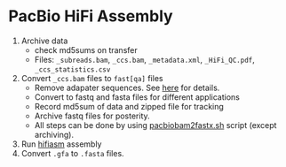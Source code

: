 # PacBio HiFi Assembly

1. Archive data
    - check md5sums on transfer
    - Files: `_subreads.bam`, `_ccs.bam`, `_metadata.xml`, `_HiFi_QC.pdf`, `_ccs_statistics.csv` 
2. Convert `_ccs.bam` files to `fast[qa]` files
    - Remove adapater sequences. See [here](https://doi.org/10.1186/s12864-022-08375-1) for details.
    - Convert to fastq and fasta files for different applications
    - Record md5sum of data and zipped file for tracking
    - Archive fastq files for posterity.
    - All steps can be done by using [pacbiobam2fastx.sh](https://github.com/kango2/pogo/blob/main/hifiasm/pacbiobam2fastx.sh) script (except archiving).
3. Run [hifiasm](https://github.com/chhylp123/hifiasm) assembly
4. Convert `.gfa` to `.fasta` files.
